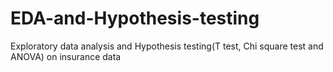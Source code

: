 # EDA-and-Hypothesis-testing
Exploratory data analysis and Hypothesis testing(T test, Chi square test and ANOVA) on insurance data
